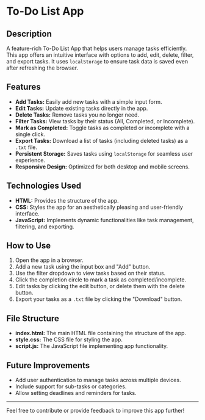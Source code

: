 # To-Do List App

## Description

A feature-rich To-Do List App that helps users manage tasks efficiently. This app offers an intuitive interface with options to add, edit, delete, filter, and export tasks. It uses `localStorage` to ensure task data is saved even after refreshing the browser.

## Features

- **Add Tasks:** Easily add new tasks with a simple input form.
- **Edit Tasks:** Update existing tasks directly in the app.
- **Delete Tasks:** Remove tasks you no longer need.
- **Filter Tasks:** View tasks by their status (All, Completed, or Incomplete).
- **Mark as Completed:** Toggle tasks as completed or incomplete with a single click.
- **Export Tasks:** Download a list of tasks (including deleted tasks) as a `.txt` file.
- **Persistent Storage:** Saves tasks using `localStorage` for seamless user experience.
- **Responsive Design:** Optimized for both desktop and mobile screens.

## Technologies Used

- **HTML:** Provides the structure of the app.
- **CSS:** Styles the app for an aesthetically pleasing and user-friendly interface.
- **JavaScript:** Implements dynamic functionalities like task management, filtering, and exporting.

## How to Use

1. Open the app in a browser.
2. Add a new task using the input box and "Add" button.
3. Use the filter dropdown to view tasks based on their status.
4. Click the completion circle to mark a task as completed/incomplete.
5. Edit tasks by clicking the edit button, or delete them with the delete button.
6. Export your tasks as a `.txt` file by clicking the "Download" button.

## File Structure

- **index.html:** The main HTML file containing the structure of the app.
- **style.css:** The CSS file for styling the app.
- **script.js:** The JavaScript file implementing app functionality.

## Future Improvements

- Add user authentication to manage tasks across multiple devices.
- Include support for sub-tasks or categories.
- Allow setting deadlines and reminders for tasks.

---

Feel free to contribute or provide feedback to improve this app further!
